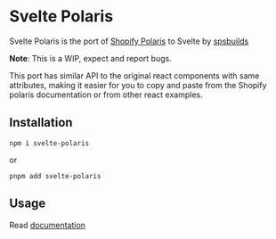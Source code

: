 # Svelte Polaris

Svelte Polaris is the port of [Shopify Polaris](https://polaris-react.shopify.com) to Svelte by [spsbuilds](https://x.com/spsbuilds)

**Note**: This is a WIP, expect and report bugs.

This port has similar API to the original react components with same attributes, making it easier for you to copy and paste from the Shopify polaris documentation or from other react examples.

## Installation
```
npm i svelte-polaris
```

or

```
pnpm add svelte-polaris
```

## Usage

Read [documentation](https://example.com)


